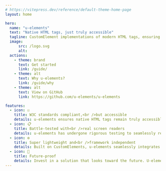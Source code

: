```yaml
---
# https://vitepress.dev/reference/default-theme-home-page
layout: home

hero:
  name: "u-elements"
  text: "Native HTML tags, just truly accessible"
  tagline: CustomElement implementations of modern HTML tags, ensuring outstanding accessibility.
  image:
      src: /logo.svg
      alt: 
  actions:
    - theme: brand
      text: Get started
      link: /guide/
    - theme: alt
      text: Why u-elements?
      link: /guide/why
    - theme: alt
      text: View on GitHub
      link: https://github.com/u-elements/u-elements

features:
  - icon: ☑️
    title: W3C standards compliant,<br />but accessible
    details: u-elements ensures native HTML tags remain truly accessible. By seamlessly integrating CustomElements, we bridge the gap for assistive technologies, making your web applications inclusive and user-friendly.
  - icon: 📋
    title: Battle-tested with<br />real screen readers
    details: u-elements has undergone rigorous testing to seamlessly replace native HTML elements with their accessible counterparts. With u-elements, you can be confident in delivering a web experience that is both robust and inclusive.
  - icon: ⚙️
    title: Super lightweight and<br />framework independent
    details: Built on CustomElements, u-elements seamlessly integrates into any project, regardless of the framework in use. Developers will appreciate the added convenience of VSCode autocomplete, inline documentation, and TypeScript definitions for popular frameworks like React, Solid, Svelte, Vue, and Qwik.
  - icon: 🪽
    title: Future-proof
    details: Invest in a solution that looks toward the future. U-elements not only meets W3C standards but also anticipates changes in assistive technology. As your codebase evolves, u-elements serves as a self-destructing enhancement, gradually becoming obsolete as assistive technologies catch up to the new HTML Elements. Plus, with easy opt-in and opt-out features, integrating or removing u-elements is a breeze. And did we mention it's lightweight, simple, and performant at just <span data-bytes="gzip"></span> (minified and compressed)?
---
```

<script setup>
import { data } from './filesize.data.ts'

// Let page render first
if (typeof document !== 'undefined') setTimeout(() =>
  document.querySelectorAll('[data-bytes]').forEach((el) => {
    el.textContent = data[el.getAttribute('data-bytes')]
  })
)
</script>

<!--
Drop in CustomElements enhancing accessibility of native HTML elements. Because assistive technology does not fully understand the new and shiny HTML tags yet. Briding the gap.
- icon: 🛠️
    title: Battletested
    details: U-elements empowers developers to effortlessly replace native HTML elements with their accessible counterparts, ensuring a truly inclusive web experience.
  - icon: 🛠️
    title: Framework independent
    details: As u-elements is buildt using Custom Elements, they can be used with any framework or even without. You can easily incorporate u-elements into your current projects without having to rewrite the existing codebases. But wait there is more; u-elements also comes with vscode autocomplete and inline documentation, as well as and typescript definitions for the frameworks React, Solid, Svelte, Vue and Qwik.
  - icon: 🛠️
    title: W3C standards compliant
    details: U-elements empowers developers to effortlessly replace native HTML elements with their accessible counterparts, ensuring a truly inclusive web experience. W3C standards compatible and truly accessible. Also exports compliant HTMLElement Javascript DOM interfaces.
  - icon: 🛠️
    title: Future-proof
    details: u-elements is a self destructing, in the sense that it will gradually not be needed, along with assistive technology increasing support for the new HTML Elements.
  - icon: 🛠️
    title: Easy opt in and opt out
    details: By prioritizing W3C standards compatibility, our project not only facilitates smooth integration but also guarantees a reliable and future-proof solution. Want to start using u-elements? Just add a "u-" to your element names. Want to stop using u-elements? Find and replace "u-" with "" and you're done!
  - icon: 🛠️
    title: Lightweight, simple, performant
    details: Only <span data-bytes="gzip"></span> (minified and compressed)
-->